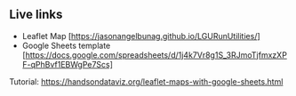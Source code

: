 ## Live links

- Leaflet Map [https://jasonangelbunag.github.io/LGURunUtilities/]
- Google Sheets template [https://docs.google.com/spreadsheets/d/1j4k7Vr8g1S_3RJmoTjfmxzXPF-qPhBvf1EBWgPe7Scs]

Tutorial: https://handsondataviz.org/leaflet-maps-with-google-sheets.html

